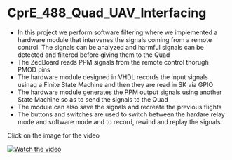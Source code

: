 # CprE_488_Quad_UAV_Interfacing

- In this project we perform software filtering where we implemented a hardware module that intervenes the signals coming from a remote control. The signals can be analyzed and harmful signals can be detected and filtered before giving them to the Quad
- The ZedBoard reads PPM signals from the remote control thorugh PMOD pins
- The hardware module designed in VHDL records the input signals usinag a Finite State Machine and then they are read in SK via GPIO
- The hardware module generates the PPM output signals using another State Machine so as to send the signals to the Quad
- The module can also save the signals and recreate the previous flights
- The buttons and switches are used to switch between the hardare relay mode and software mode and to record, rewind and replay the signals

Click on the image for the video


[![Watch the video](https://img.youtube.com/vi/BC8dgxj4jBE/hqdefault.jpg)](https://www.youtube.com/watch?v=BC8dgxj4jBE)
